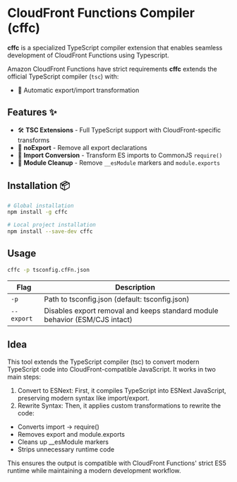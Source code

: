 # CloudFront Functions Compiler (cffc)

**cffc** is a specialized TypeScript compiler extension that enables seamless development of CloudFront Functions using Typescript.

Amazon CloudFront Functions have strict requirements **cffc** extends the official TypeScript compiler (`tsc`) with:
- 🔄 Automatic export/import transformation

## Features ✨

- 🛠 **TSC Extensions** - Full TypeScript support with CloudFront-specific transforms
- 🚫 **noExport** - Remove all export declarations
- 🔄 **Import Conversion** - Transform ES imports to CommonJS `require()`
- 🧼 **Module Cleanup** - Remove `__esModule` markers and `module.exports`

## Installation 📦

```bash
# Global installation
npm install -g cffc

# Local project installation
npm install --save-dev cffc
```

## Usage 
```bash
cffc -p tsconfig.cfFn.json
```

Flag | Description |
| - | - |
| `-p` | 	Path to tsconfig.json (default: tsconfig.json) |
| `--export` | Disables export removal and keeps standard module behavior (ESM/CJS intact) |

## Idea
This tool extends the TypeScript compiler (tsc) to convert modern TypeScript code into CloudFront-compatible JavaScript. It works in two main steps:

1. Convert to ESNext: First, it compiles TypeScript into ESNext JavaScript, preserving modern syntax like import/export.
2. Rewrite Syntax: Then, it applies custom transformations to rewrite the code:

- Converts import → require()
- Removes export and module.exports
- Cleans up __esModule markers
- Strips unnecessary runtime code

This ensures the output is compatible with CloudFront Functions' strict ES5 runtime while maintaining a modern development workflow.